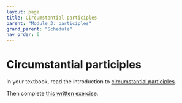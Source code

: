 ```yaml
---
layout: page
title: Circumstantial participles
parent: "Module 3: participles"
grand_parent: "Schedule"
nav_order: 6
---
```


# Circumstantial participles

In your textbook, read the introduction to [circumstantial participles](https://hellenike.github.io/textbook/topics/module3/circumstantial/).

Then complete [this written exercise](https://hellenike.github.io/textbook/practice/module3/practice/circumstantial/).
